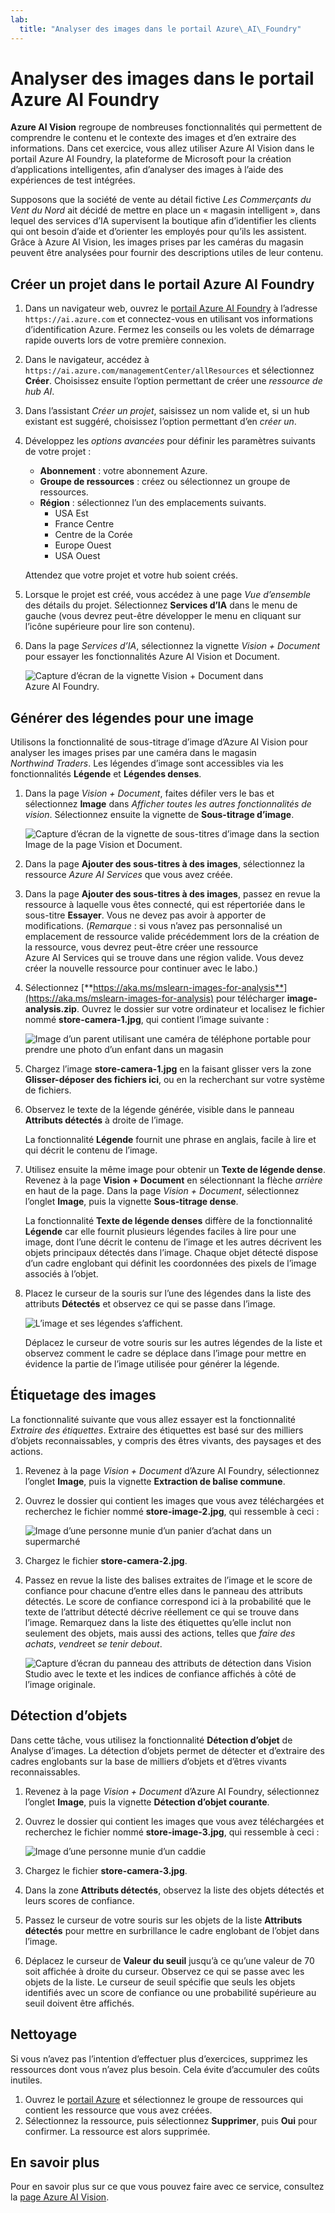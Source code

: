 ```yaml
---
lab:
  title: "Analyser des images dans le portail Azure\_AI\_Foundry"
---
```


# Analyser des images dans le portail Azure AI Foundry

**Azure AI Vision** regroupe de nombreuses fonctionnalités qui permettent de comprendre le contenu et le contexte des images et d’en extraire des informations. Dans cet exercice, vous allez utiliser Azure AI Vision dans le portail Azure AI Foundry, la plateforme de Microsoft pour la création d’applications intelligentes, afin d’analyser des images à l’aide des expériences de test intégrées. 

Supposons que la société de vente au détail fictive *Les Commerçants du Vent du Nord* ait décidé de mettre en place un « magasin intelligent », dans lequel des services d’IA supervisent la boutique afin d’identifier les clients qui ont besoin d’aide et d’orienter les employés pour qu’ils les assistent. Grâce à Azure AI Vision, les images prises par les caméras du magasin peuvent être analysées pour fournir des descriptions utiles de leur contenu.

## Créer un projet dans le portail Azure AI Foundry

1. Dans un navigateur web, ouvrez le [portail Azure AI Foundry](https://ai.azure.com) à l’adresse `https://ai.azure.com` et connectez-vous en utilisant vos informations d’identification Azure. Fermez les conseils ou les volets de démarrage rapide ouverts lors de votre première connexion. 

1. Dans le navigateur, accédez à `https://ai.azure.com/managementCenter/allResources` et sélectionnez **Créer**. Choisissez ensuite l’option permettant de créer une *ressource de hub AI*.

1. Dans l’assistant *Créer un projet*, saisissez un nom valide et, si un hub existant est suggéré, choisissez l’option permettant d’en *créer un*. 

1. Développez les *options avancées* pour définir les paramètres suivants de votre projet :
    - **Abonnement** : votre abonnement Azure.
    - **Groupe de ressources** : créez ou sélectionnez un groupe de ressources.
    - **Région** : sélectionnez l’un des emplacements suivants.
        * USA Est
        * France Centre
        * Centre de la Corée
        * Europe Ouest
        * USA Ouest

    Attendez que votre projet et votre hub soient créés.

1. Lorsque le projet est créé, vous accédez à une page *Vue d’ensemble* des détails du projet. Sélectionnez **Services d’IA** dans le menu de gauche (vous devrez peut-être développer le menu en cliquant sur l’icône supérieure pour lire son contenu). 

1. Dans la page *Services d’IA*, sélectionnez la vignette *Vision + Document* pour essayer les fonctionnalités Azure AI Vision et Document.

    ![Capture d’écran de la vignette Vision + Document dans Azure AI Foundry.](./media/vision-document-tile.png)

## Générer des légendes pour une image

Utilisons la fonctionnalité de sous-titrage d’image d’Azure AI Vision pour analyser les images prises par une caméra dans le magasin *Northwind Traders*. Les légendes d’image sont accessibles via les fonctionnalités **Légende** et **Légendes denses**.

1. Dans la page *Vision + Document*, faites défiler vers le bas et sélectionnez **Image** dans *Afficher toutes les autres fonctionnalités de vision*. Sélectionnez ensuite la vignette de **Sous-titrage d’image**.

    ![Capture d’écran de la vignette de sous-titres d’image dans la section Image de la page Vision et Document.](./media/vision-image-captioning-tile.png)

1. Dans la page **Ajouter des sous-titres à des images**, sélectionnez la ressource *Azure AI Services* que vous avez créée. 

1. Dans la page **Ajouter des sous-titres à des images**, passez en revue la ressource à laquelle vous êtes connecté, qui est répertoriée dans le sous-titre **Essayer**. Vous ne devez pas avoir à apporter de modifications. (*Remarque* : si vous n’avez pas personnalisé un emplacement de ressource valide précédemment lors de la création de la ressource, vous devrez peut-être créer une ressource Azure AI Services qui se trouve dans une région valide. Vous devez créer la nouvelle ressource pour continuer avec le labo.)  

1. Sélectionnez [**https://aka.ms/mslearn-images-for-analysis**](https://aka.ms/mslearn-images-for-analysis) pour télécharger **image-analysis.zip**. Ouvrez le dossier sur votre ordinateur et localisez le fichier nommé **store-camera-1.jpg**, qui contient l’image suivante :

    ![Image d’un parent utilisant une caméra de téléphone portable pour prendre une photo d’un enfant dans un magasin](./media/analyze-images-vision/store-camera-1.jpg)

1. Chargez l’image **store-camera-1.jpg** en la faisant glisser vers la zone **Glisser-déposer des fichiers ici**, ou en la recherchant sur votre système de fichiers.

1. Observez le texte de la légende générée, visible dans le panneau **Attributs détectés** à droite de l’image.

    La fonctionnalité **Légende** fournit une phrase en anglais, facile à lire et qui décrit le contenu de l’image.

1. Utilisez ensuite la même image pour obtenir un **Texte de légende dense**. Revenez à la page **Vision + Document** en sélectionnant la flèche *arrière* en haut de la page. Dans la page *Vision + Document*, sélectionnez l’onglet **Image**, puis la vignette **Sous-titrage dense**.

    La fonctionnalité **Texte de légende denses** diffère de la fonctionnalité **Légende** car elle fournit plusieurs légendes faciles à lire pour une image, dont l’une décrit le contenu de l’image et les autres décrivent les objets principaux détectés dans l’image. Chaque objet détecté dispose d’un cadre englobant qui définit les coordonnées des pixels de l’image associés à l’objet.

1. Placez le curseur de la souris sur l’une des légendes dans la liste des attributs **Détectés** et observez ce qui se passe dans l’image.

    ![L’image et ses légendes s’affichent.](./media/analyze-images-vision/dense-captioning.png)

    Déplacez le curseur de votre souris sur les autres légendes de la liste et observez comment le cadre se déplace dans l’image pour mettre en évidence la partie de l’image utilisée pour générer la légende.

## Étiquetage des images 

La fonctionnalité suivante que vous allez essayer est la fonctionnalité *Extraire des étiquettes*. Extraire des étiquettes est basé sur des milliers d’objets reconnaissables, y compris des êtres vivants, des paysages et des actions.

1. Revenez à la page *Vision + Document* d’Azure AI Foundry, sélectionnez l’onglet **Image**, puis la vignette **Extraction de balise commune**.

1. Ouvrez le dossier qui contient les images que vous avez téléchargées et recherchez le fichier nommé **store-image-2.jpg**, qui ressemble à ceci :

    ![Image d’une personne munie d’un panier d’achat dans un supermarché](./media/analyze-images-vision/store-camera-2.jpg)

1. Chargez le fichier **store-camera-2.jpg**.

1. Passez en revue la liste des balises extraites de l’image et le score de confiance pour chacune d’entre elles dans le panneau des attributs détectés. Le score de confiance correspond ici à la probabilité que le texte de l’attribut détecté décrive réellement ce qui se trouve dans l’image. Remarquez dans la liste des étiquettes qu’elle inclut non seulement des objets, mais aussi des actions, telles que *faire des achats*, *vendre*et *se tenir debout*.

    ![Capture d’écran du panneau des attributs de détection dans Vision Studio avec le texte et les indices de confiance affichés à côté de l’image originale.](./media/analyze-images-vision/detect-attributes.png)

## Détection d’objets

Dans cette tâche, vous utilisez la fonctionnalité **Détection d’objet** de Analyse d’images. La détection d’objets permet de détecter et d’extraire des cadres englobants sur la base de milliers d’objets et d’êtres vivants reconnaissables.

1. Revenez à la page *Vision + Document* d’Azure AI Foundry, sélectionnez l’onglet **Image**, puis la vignette **Détection d’objet courante**.

1. Ouvrez le dossier qui contient les images que vous avez téléchargées et recherchez le fichier nommé **store-image-3.jpg**, qui ressemble à ceci :

    ![Image d’une personne munie d’un caddie](./media/analyze-images-vision/store-camera-3.jpg)

1. Chargez le fichier **store-camera-3.jpg**.

1. Dans la zone **Attributs détectés**, observez la liste des objets détectés et leurs scores de confiance.

1. Passez le curseur de votre souris sur les objets de la liste **Attributs détectés** pour mettre en surbrillance le cadre englobant de l’objet dans l’image.

1. Déplacez le curseur de **Valeur du seuil** jusqu’à ce qu’une valeur de 70 soit affichée à droite du curseur. Observez ce qui se passe avec les objets de la liste. Le curseur de seuil spécifie que seuls les objets identifiés avec un score de confiance ou une probabilité supérieure au seuil doivent être affichés.

## Nettoyage

Si vous n’avez pas l’intention d’effectuer plus d’exercices, supprimez les ressources dont vous n’avez plus besoin. Cela évite d’accumuler des coûts inutiles.

1.  Ouvrez le [portail Azure]( https://portal.azure.com) et sélectionnez le groupe de ressources qui contient les ressource que vous avez créées. 
1.  Sélectionnez la ressource, puis sélectionnez **Supprimer**, puis **Oui** pour confirmer. La ressource est alors supprimée.

## En savoir plus

Pour en savoir plus sur ce que vous pouvez faire avec ce service, consultez la [page Azure AI Vision](https://learn.microsoft.com/azure/ai-services/computer-vision/overview).
